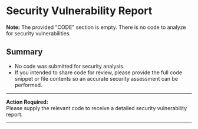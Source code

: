 # Security Vulnerability Report

**Note:** The provided "CODE" section is empty. There is no code to analyze for security vulnerabilities.

## Summary

- No code was submitted for security analysis.
- If you intended to share code for review, please provide the full code snippet or file contents so an accurate security assessment can be performed.

---

**Action Required:**  
Please supply the relevant code to receive a detailed security vulnerability report.

---